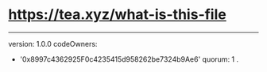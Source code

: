 # https://tea.xyz/what-is-this-file
---
version: 1.0.0
codeOwners:
  - '0x8997c4362925F0c4235415d958262be7324b9Ae6'
quorum: 1
.
